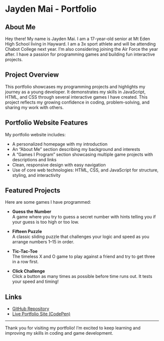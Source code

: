 # Jayden Mai - Portfolio

## About Me

Hey there! My name is Jayden Mai. I am a 17-year-old senior at Mt Eden High School living in Hayward. I am a 3x sport athlete and will be attending Chabot College next year. I’m also considering joining the Air Force the year after. I have a passion for programming games and building fun interactive projects.

## Project Overview

This portfolio showcases my programming projects and highlights my journey as a young developer. It demonstrates my skills in JavaScript, HTML, and CSS through several interactive games I have created. This project reflects my growing confidence in coding, problem-solving, and sharing my work with others.

## Portfolio Website Features

My portfolio website includes:

- A personalized homepage with my introduction  
- An “About Me” section describing my background and interests  
- A “Games I Program” section showcasing multiple game projects with descriptions and links  
- Clean, responsive design with easy navigation  
- Use of core web technologies: HTML, CSS, and JavaScript for structure, styling, and interactivity  

## Featured Projects

Here are some games I have programmed:

- **Guess the Number**  
  A game where you try to guess a secret number with hints telling you if your guess is too high or too low.

- **Fifteen Puzzle**  
  A classic sliding puzzle that challenges your logic and speed as you arrange numbers 1–15 in order.

- **Tic-Tac-Toe**  
  The timeless X and O game to play against a friend and try to get three in a row first.

- **Click Challenge**  
  Click a button as many times as possible before time runs out. It tests your speed and timing!

## Links

- [GitHub Repository](https://github.com/Jfueee/Final-Project)  
- [Live Portfolio Site (CodePen)](https://codepen.io/asian-Kid/pen/YPXXJgg)

---

Thank you for visiting my portfolio! I’m excited to keep learning and improving my skills in coding and game development.

